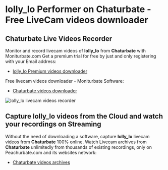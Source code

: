 # lolly_lo Performer on Chaturbate - Free LiveCam videos downloader

## Chaturbate Live Videos Recorder

Monitor and record livecam videos of **lolly_lo** from **Chaturbate** with Moniturbate.com
Get a premium trial for free by just and only registering with your Email address:
* [lolly_lo Premium videos downloader](https://moniturbate.com/request-demo-licence-key.html)

Free livecam videos downloader - Moniturbate Software:
* [Chaturbate videos downloader](https://moniturbate.com/moniturbate-download-software.html)

![lolly_lo livecam videos recorder](https://peachurnet.com/templates/moniturbate-software.png)


## Capture lolly_lo videos from the Cloud and watch your recordings on Streaming

Without the need of downloading a software, capture **lolly_lo** livecam videos from **Chaturbate** 100% online.
Watch Livecam archives from **Chaturbate** unlimitedly from thousands of existing recordings, only on Peachurbate.com and its websites network:
* [Chaturbate videos archives](https://peachurnet.com/)